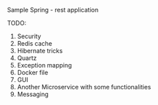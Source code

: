 Sample Spring - rest application

TODO:
1. Security
2. Redis cache
3. Hibernate tricks
4. Quartz
5. Exception mapping
6. Docker file
7. GUI
8. Another Microservice with some functionalities
9. Messaging